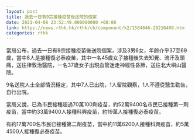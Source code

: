 ```yaml
---
layout: post
title: 過去一日有9宗接種疫苗後送院的個案
date: 2021-04-08 23:52:49.000000000 +08:00
link: https://news.rthk.hk/rthk/ch/component/k2/1584846-20210408.htm
categories: rthk
---
```


當局公布，過去一日有9宗接種疫苗後送院個案，涉及3男6女，年齡介乎37至69歲，當中8人是接種復必泰疫苗，其中一名45歲女子接種後失去知覺、流汗及頭痛，送往律敦治醫院，一名37歲女子出現血管迷走神經性昏厥，送往北大嶼山醫院。

9名送院人士全部情況穩定，其中7人已出院，1人留院觀察，1人不遵從醫生勸告，自行出院。

當局又說，已為市民接種超過70萬100劑疫苗，約52萬9400名市民已接種第一劑疫苗，當中約33萬9400人接種科興疫苗，約19萬人接種復必泰疫苗。

有約17萬700名市民已接種第二劑疫苗，當中約11萬6200人接種科興疫苗，約5萬4500人接種復必泰疫苗。
